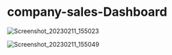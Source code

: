 # company-sales-Dashboard

![Screenshot_20230211_155023](https://user-images.githubusercontent.com/104718068/218252829-05fdf503-1dbc-46f5-a3a0-8d15dfc3a9da.png)

![Screenshot_20230211_155049](https://user-images.githubusercontent.com/104718068/218252831-c8d7f806-18ae-4bc2-a139-e0a8fe4592e0.png)
